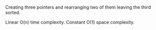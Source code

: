 Creating three pointers and rearranging two of them leaving the third sorted.

Linear O(n) time complexity. Constant O(1) space complexity.
